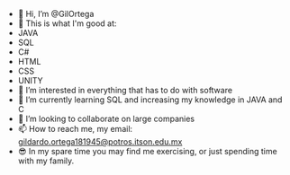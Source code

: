 - 👋 Hi, I’m @GilOrtega
- 🔬 This is what I'm good at:
- JAVA
- SQL
- C#
- HTML
- CSS
- UNITY
- 👀 I’m interested in everything that has to do with software
- 🌱 I’m currently learning SQL and increasing my knowledge in JAVA and C
- 💞️ I’m looking to collaborate on large companies
- 📫 How to reach me, my email: gildardo.ortega181945@potros.itson.edu.mx
- 😎 In my spare time you may find me exercising, or just spending time with my family.

<!---
GilOrtega/GilOrtega is a ✨ special ✨ repository because its `README.md` (this file) appears on your GitHub profile.
You can click the Preview link to take a look at your changes.
--->
